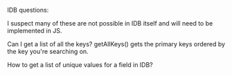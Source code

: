 
IDB questions:

I suspect many of these are not possible in IDB itself and will need to be
implemented in JS.

Can I get a list of all the keys? getAllKeys() gets the primary keys ordered by the
key you're searching on.

How to get a list of unique values for a field in IDB?

